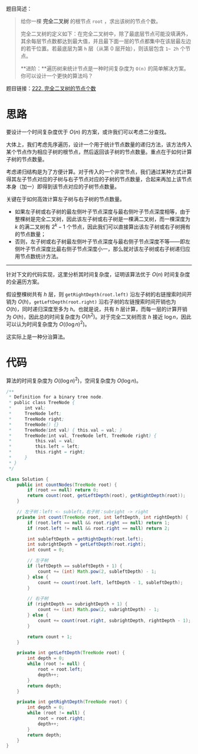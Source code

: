 题目简述：

> 给你一棵 **完全二叉树** 的根节点 `root` ，求出该树的节点个数。
>
> 完全二叉树的定义如下：在完全二叉树中，除了最底层节点可能没填满外，其余每层节点数都达到最大值，并且最下面一层的节点都集中在该层最左边的若干位置。若最底层为第 `h` 层（从第 0 层开始），则该层包含 `1~ 2h` 个节点。
>
> **进阶：**遍历树来统计节点是一种时间复杂度为 `O(n)` 的简单解决方案。你可以设计一个更快的算法吗？

题目链接：[222. 完全二叉树的节点个数](https://leetcode.cn/problems/count-complete-tree-nodes/)

# 思路

要设计一个时间复杂度优于 $O(n)$ 的方案，或许我们可以考虑二分查找。

大体上，我们考虑先序遍历，设计一个用于统计节点数量的递归方法，该方法传入某个节点作为相应子树的根节点，然后返回该子树的节点数量。重点在于如何计算子树的节点数量。

考虑递归结构是为了方便计算。对于传入的一个非空节点，我们通过某种方式计算得其左子节点对应的子树与右子节点对应的子树的节点数量，合起来再加上该节点本身（加一）即得到该节点对应的子树节点数量。

关键在于如何高效计算左子树与右子树的节点数量。

- 如果左子树或右子树的最左侧叶子节点深度与最右侧叶子节点深度相等，由于整棵树是完全二叉树，因此该左子树或右子树是一棵满二叉树，而一棵深度为 $k$ 的满二叉树有 $2^k-1$ 个节点，因此我们可以直接算出该左子树或右子树拥有的节点数量；
- 否则，左子树或右子树最左侧叶子节点深度与最右侧子节点深度不等——即左侧叶子节点深度比最右侧子节点深度小一，那么就对该左子树或右子树递归应用节点数统计方法。

---

针对下文的代码实现，这里分析其时间复杂度，证明该算法优于 $O(n)$ 时间复杂度的全遍历方案。

假设整棵树共有 $h$ 层，则 `getRightDepth(root.left)` 沿左子树的右链搜索时间开销为 $O(h)$，`getLeftDepth(root.right)` 沿右子树的左链搜索时间开销也为 $O(h)$，同时递归深度至多为 $h$。也就是说，共有 $h$ 层计算，而每一层的计算开销为 $O(h)$，因此总的时间复杂度为 $O(h^2)$。对于完全二叉树而言 $h$ 接近 $\log n$，因此可以认为时间复杂度为 $O\big((\log n)^2\big)$。

这实际上是一种分治算法。

# 代码

算法的时间复杂度为 $O\big((\log n)^2\big)$，空间复杂度为 $O(\log n)$。

```java
/**
 * Definition for a binary tree node.
 * public class TreeNode {
 *     int val;
 *     TreeNode left;
 *     TreeNode right;
 *     TreeNode() {}
 *     TreeNode(int val) { this.val = val; }
 *     TreeNode(int val, TreeNode left, TreeNode right) {
 *         this.val = val;
 *         this.left = left;
 *         this.right = right;
 *     }
 * }
 */

class Solution {
    public int countNodes(TreeNode root) {
        if (root == null) return 0;
        return count(root, getLeftDepth(root), getRightDepth(root));
    }

    // 左子树：left <- subleft，右子树：subright -> right
    private int count(TreeNode root, int leftDepth, int rightDepth) {
        if (root.left == null && root.right == null) return 1;
        if (root.left != null && root.right == null) return 2;

        int subleftDepth = getRightDepth(root.left);
        int subrightDepth = getLeftDepth(root.right);
        int count = 0;

        // 左子树
        if (leftDepth == subleftDepth + 1) {
            count += (int) Math.pow(2, subleftDepth) - 1;
        } else {
            count += count(root.left, leftDepth - 1, subleftDepth);
        }

        // 右子树
        if (rightDepth == subrightDepth + 1) {
            count += (int) Math.pow(2, subrightDepth) - 1;
        } else {
            count += count(root.right, subrightDepth, rightDepth - 1);
        }

        return count + 1;
    }

    private int getLeftDepth(TreeNode root) {
        int depth = 0;
        while (root != null) {
            root = root.left;
            depth++;
        }
        return depth;
    }

    private int getRightDepth(TreeNode root) {
        int depth = 0;
        while (root != null) {
            root = root.right;
            depth++;
        }
        return depth;
    }
}
```

